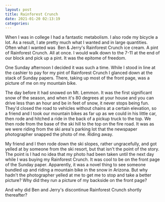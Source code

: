 ```yaml
---
layout: post
title: Rainforest Crunch
date: 2021-01-20 02:13:19
categories:
---
```


When I was in college I had a fantastic metabolism. I also rode my bicycle a lot. As a result, I ate pretty much what I wanted and in large quantities. Often what I wanted was&nbsp; Ben & Jerry's Rainforest Crunch ice cream. A pint of Rainforest Crunch. All at once. I would walk down to the 7-11 at the end of our block and pick up a pint. It was the epitome of freedom.

One Sunday afternoon I decided it was such a time. While I stood in line at the cashier to pay for my pint of Rainforest Crunch I glanced down at the stack of Sunday papers. There, taking up most of the front page, was a picture of me on my mountain bike.

The day before it had snowed on Mt. Lemmon. It was the first significant snow of the season, and when it's 80 degrees at your house and you can drive less than an hour and be in feet of snow, it never stops being fun. They'd closed the road to vehicles without chains at a certain elevation, so a friend and I took our mountain bikes as far up as we could in his little car, then rode and hitched a ride in the back of a pickup truck to the top. We then rode from the base of the ski hill to the top on the fire road. It was as we were riding from the ski area's parking lot that the newspaper photographer snapped the photo of me. Riding away.

My friend and I then rode down the ski slopes, rather ungracefully, and got yelled at by someone from the ski resort, but that isn't the point of the story. The point is I had no idea that my photo had been taken until the next day while I was buying my Rainforest Crunch. It was cool to be on the front page of the Sunday paper. Apparently, it was a novel thing to see someone bundled up and riding a mountain bike in the snow in Arizona. But why hadn't the photographer yelled at me to get me to stop and take a better picture? Why did they run a picture of my backside on the front page?

And why did Ben and Jerry's discontinue Rainforest Crunch shortly thereafter?
